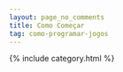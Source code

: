 ```yaml
---
layout: page_no_comments
title: Como Começar
tag: como-programar-jogos
---
```


{% include category.html %}
